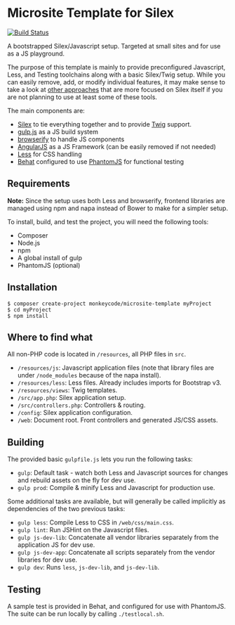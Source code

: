 Microsite Template for Silex
============================

[![Build Status](https://travis-ci.org/meandmymonkey/silex-template.png?branch=master)](https://travis-ci.org/meandmymonkey/silex-template)

A bootstrapped Silex/Javascript setup.
Targeted at small sites and for use as a JS playground.

The purpose of this template is mainly to provide preconfigured Javascript,
Less, and Testing toolchains along with a basic Silex/Twig setup. While you can easily
remove, add, or modify individual features, it may make sense to take a look at
[other approaches](http://lyrixx.github.io/Silex-Kitchen-Edition/) that are more
focused on Silex itself if you are not planning to use at least some of these tools.

The main components are:

- [Silex](http://silex.sensiolabs.org/) to tie everything together and to provide [Twig](http://twig.sensiolabs.org/) support.
- [gulp.js](http://gulpjs.com/) as a JS build system
- [browserify](http://browserify.org/) to handle JS components
- [AngularJS](http://angularjs.org/) as a JS Framework (can be easily removed if not needed)
- [Less](http://lesscss.org/) for CSS handling
- [Behat](http://behat.org/) configured to use [PhantomJS](http://phantomjs.org/) for functional testing


Requirements
------------

**Note:** Since the setup uses both Less and browserify, frontend libraries are
 managed using npm and napa instead of Bower to make for a simpler setup.

To install, build, and test the project, you will need the following tools:

- Composer
- Node.js
- npm
- A global install of gulp
- PhantomJS (optional)


Installation
------------

    $ composer create-project monkeycode/microsite-template myProject
    $ cd myProject
    $ npm install


Where to find what
------------------

All non-PHP code is located in ```/resources```, all PHP files in ```src```.

 - ```/resources/js```: Javascript application files (note that library files are under ```/node_modules``` because of the napa install).
 - ```/resources/less```: Less files. Already includes imports for Bootstrap v3.
 - ```/resources/views```: Twig templates.
 - ```/src/app.php```: Silex application setup.
 - ```/src/controllers.php```: Controllers & routing.
 - ```/config```: Silex application configuration.
 - ```/web```: Document root. Front controllers and generated JS/CSS assets.


Building
--------

The provided basic ```gulpfile.js``` lets you run the following tasks:

- ```gulp```: Default task - watch both Less and Javascript sources for changes and rebuild assets on the fly for dev use.
- ```gulp prod```: Compile & minify Less and Javascript for production use.

Some additional tasks are available, but will generally be called implicitly as dependencies
of the two previous tasks:

- ```gulp less```: Compile Less to CSS in ```/web/css/main.css```.
- ```gulp lint```: Run JSHint on the Javascript files.
- ```gulp js-dev-lib```: Concatenate all vendor libraries separately from the application JS for dev use.
- ```gulp js-dev-app```: Concatenate all scripts separately from the vendor libraries for dev use.
- ```gulp dev```: Runs ```less```, ```js-dev-lib```, and ```js-dev-lib```.

Testing
-------

A sample test is provided in Behat, and configured for use with PhantomJS.
The suite can be run locally by calling ```./testlocal.sh```.